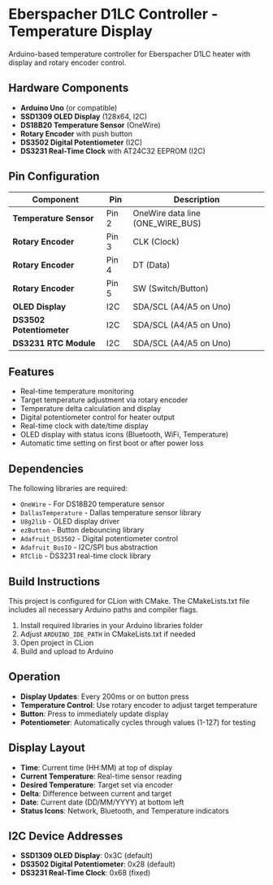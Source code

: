 # Eberspacher D1LC Controller - Temperature Display

Arduino-based temperature controller for Eberspacher D1LC heater with display and rotary encoder control.

## Hardware Components

- **Arduino Uno** (or compatible)
- **SSD1309 OLED Display** (128x64, I2C)
- **DS18B20 Temperature Sensor** (OneWire)
- **Rotary Encoder** with push button
- **DS3502 Digital Potentiometer** (I2C)
- **DS3231 Real-Time Clock** with AT24C32 EEPROM (I2C)

## Pin Configuration

| Component | Pin | Description |
|-----------|-----|-------------|
| **Temperature Sensor** | Pin 2 | OneWire data line (ONE_WIRE_BUS) |
| **Rotary Encoder** | Pin 3 | CLK (Clock) |
| **Rotary Encoder** | Pin 4 | DT (Data) |
| **Rotary Encoder** | Pin 5 | SW (Switch/Button) |
| **OLED Display** | I2C | SDA/SCL (A4/A5 on Uno) |
| **DS3502 Potentiometer** | I2C | SDA/SCL (A4/A5 on Uno) |
| **DS3231 RTC Module** | I2C | SDA/SCL (A4/A5 on Uno) |

## Features

- Real-time temperature monitoring
- Target temperature adjustment via rotary encoder
- Temperature delta calculation and display
- Digital potentiometer control for heater output
- Real-time clock with date/time display
- OLED display with status icons (Bluetooth, WiFi, Temperature)
- Automatic time setting on first boot or after power loss

## Dependencies

The following libraries are required:

- `OneWire` - For DS18B20 temperature sensor
- `DallasTemperature` - Dallas temperature sensor library
- `U8g2lib` - OLED display driver
- `ezButton` - Button debouncing library
- `Adafruit_DS3502` - Digital potentiometer control
- `Adafruit_BusIO` - I2C/SPI bus abstraction
- `RTClib` - DS3231 real-time clock library

## Build Instructions

This project is configured for CLion with CMake. The CMakeLists.txt file includes all necessary Arduino paths and compiler flags.

1. Install required libraries in your Arduino libraries folder
2. Adjust `ARDUINO_IDE_PATH` in CMakeLists.txt if needed
3. Open project in CLion
4. Build and upload to Arduino

## Operation

- **Display Updates**: Every 200ms or on button press
- **Temperature Control**: Use rotary encoder to adjust target temperature
- **Button**: Press to immediately update display
- **Potentiometer**: Automatically cycles through values (1-127) for testing

## Display Layout

- **Time**: Current time (HH:MM) at top of display
- **Current Temperature**: Real-time sensor reading
- **Desired Temperature**: Target set via encoder
- **Delta**: Difference between current and target
- **Date**: Current date (DD/MM/YYYY) at bottom left
- **Status Icons**: Network, Bluetooth, and Temperature indicators

## I2C Device Addresses

- **SSD1309 OLED Display**: 0x3C (default)
- **DS3502 Digital Potentiometer**: 0x28 (default)
- **DS3231 Real-Time Clock**: 0x68 (fixed)